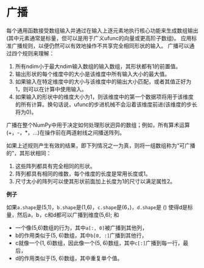 # 广播

每个通用函数接受数组输入并通过在输入上逐元素地执行核心功能来生成数组输出(其中元素通常是标量，但可以是用于广义ufunc的向量或更高阶子数组)。 应用标准广播规则，以便仍然可以有效地操作不共享完全相同形状的输入。 广播可以通过四个规则来理解：

1. 所有ndim小于最大ndim输入数组的输入数组，其形状都有1的前置值。
1. 输出形状的每个维度中的大小是该维度中所有输入大小的最大值。
1. 如果输入在特定维度中的大小与该维度中的输出大小匹配，或者其值正好为1，则可以在计算中使用输入。
1. 如果输入的形状中的维度大小为1，则该维度中的第一个数据项将用于该维度的所有计算。换句话说，ufunc的步进机械不会沿着该维度前进(该维度的步长将为0)。

广播在整个NumPy中用于决定如何处理形状迥异的数组；例如，所有算术运算(+，-，*，…)在操作前在两道射线之间播送阵列。

如果上述规则产生有效的结果，即下列情况之一为真，则将一组数组称为“可广播的”，其形状相同：

1. 这些阵列都具有完全相同的形状。
1. 阵列都具有相同的维数，每个维度的长度是常用长度或1。
1. 尺寸太小的阵列可以使其形状前面加上长度为1的尺寸以满足属性2。

**例子**

如果``a.shape``是(5,1)，``b.shape``是(1,6)，``c.shape``是(6，)，``d.shape``是 () 使得d是标量，然后a，b，c和d都可以广播到维度(5,6); 和

- 一个像(5,6)数组的行为，其中``a[:, 0]``被广播到其他列，
- b的作用类似于(5, 6)数组，其中``b[0, :]``广播到其他行，
- c就像一个(1, 6)数组，因此像一个(5, 6)数组，其中``c[:]``广播到每一行，最后，
- d的作用类似于(5, 6)数组，其中重复单个值。